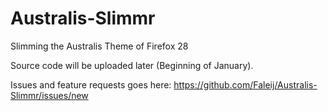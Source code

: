 Australis-Slimmr
================

Slimming the Australis Theme of Firefox 28

Source code will be uploaded later (Beginning of January).

Issues and feature requests goes here: https://github.com/Faleij/Australis-Slimmr/issues/new
